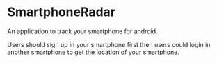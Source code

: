 # SmartphoneRadar
An application to track your smartphone for android.

Users should sign up in your smartphone first 
  then users could login in another smartphone to get the location of your smartphone.
